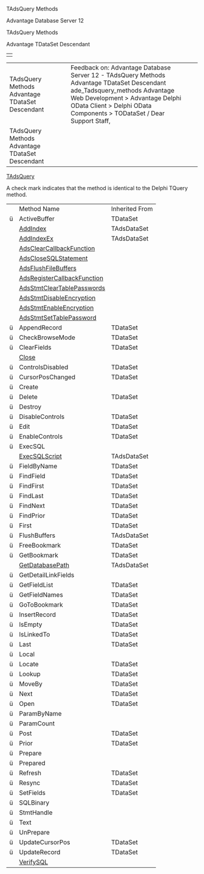 TAdsQuery Methods




Advantage Database Server 12  

TAdsQuery Methods

Advantage TDataSet Descendant

|  |
| --- |
|  |

|  |  |  |  |  |
| --- | --- | --- | --- | --- |
| TAdsQuery Methods  Advantage TDataSet Descendant |  |  | Feedback on: Advantage Database Server 12 - TAdsQuery Methods Advantage TDataSet Descendant ade\_Tadsquery\_methods Advantage Web Development > Advantage Delphi OData Client > Delphi OData Components > TODataSet / Dear Support Staff, |  |
| TAdsQuery Methods  Advantage TDataSet Descendant |  |  |  |  |

[TAdsQuery](ade_tadsquery.htm)

A check mark indicates that the method is identical to the Delphi TQuery method.

|  |  |  |
| --- | --- | --- |
|  | Method Name | Inherited From |
| ü | ActiveBuffer | TDataSet |
|  | [AddIndex](ade_addindex.htm) | TAdsDataSet |
|  | [AddIndexEx](ade_addindexex.htm) | TAdsDataSet |
|  | [AdsClearCallbackFunction](ade_adsclearcallbackfunction.htm) |  |
|  | [AdsCloseSQLStatement](ade_adsclosesqlstatement.htm) |  |
|  | [AdsFlushFileBuffers](ade_adsflushfilebuffers.htm) |  |
|  | [AdsRegisterCallbackFunction](ade_adsregistercallbackfunction.htm) |  |
|  | [AdsStmtClearTablePasswords](ade_adsstmtcleartablepasswords.htm) |  |
|  | [AdsStmtDisableEncryption](ade_adsstmtdisableencryption.htm) |  |
|  | [AdsStmtEnableEncryption](ade_adsstmtenableencryption.htm) |  |
|  | [AdsStmtSetTablePassword](ade_adsstmtsettablepassword.htm) |  |
| ü | AppendRecord | TDataSet |
| ü | CheckBrowseMode | TDataSet |
| ü | ClearFields | TDataSet |
|  | [Close](ade_close.htm) |  |
| ü | ControlsDisabled | TDataSet |
| ü | CursorPosChanged | TDataSet |
| ü | Create |  |
| ü | Delete | TDataSet |
| ü | Destroy |  |
| ü | DisableControls | TDataSet |
| ü | Edit | TDataSet |
| ü | EnableControls | TDataSet |
| ü | ExecSQL |  |
|  | [ExecSQLScript](ade_execsqlscript.htm) | TAdsDataSet |
| ü | FieldByName | TDataSet |
| ü | FindField | TDataSet |
| ü | FindFirst | TDataSet |
| ü | FindLast | TDataSet |
| ü | FindNext | TDataSet |
| ü | FindPrior | TDataSet |
| ü | First | TDataSet |
| ü | FlushBuffers | TAdsDataSet |
| ü | FreeBookmark | TDataSet |
| ü | GetBookmark | TDataSet |
|  | [GetDatabasePath](ade_getdatabasepath.htm) | TAdsDataSet |
| ü | GetDetailLinkFields |  |
| ü | GetFieldList | TDataSet |
| ü | GetFieldNames | TDataSet |
| ü | GoToBookmark | TDataSet |
| ü | InsertRecord | TDataSet |
| ü | IsEmpty | TDataSet |
| ü | IsLinkedTo | TDataSet |
| ü | Last | TDataSet |
| ü | Local |  |
| ü | Locate | TDataSet |
| ü | Lookup | TDataSet |
| ü | MoveBy | TDataSet |
| ü | Next | TDataSet |
| ü | Open | TDataSet |
| ü | ParamByName |  |
| ü | ParamCount |  |
| ü | Post | TDataSet |
| ü | Prior | TDataSet |
| ü | Prepare |  |
| ü | Prepared |  |
| ü | Refresh | TDataSet |
| ü | Resync | TDataSet |
| ü | SetFields | TDataSet |
| ü | SQLBinary |  |
| ü | StmtHandle |  |
| ü | Text |  |
| ü | UnPrepare |  |
| ü | UpdateCursorPos | TDataSet |
| ü | UpdateRecord | TDataSet |
|  | [VerifySQL](ade_verifysql.htm) |  |